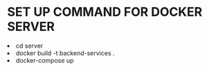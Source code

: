 <div id="badges">
  <h1>SET UP COMMAND FOR DOCKER SERVER</h1>
  <ui>
    <li>cd server</li>
    <li>docker build -t backend-services .</li>
    <li>docker-compose up</li>
  </ui>
</div>